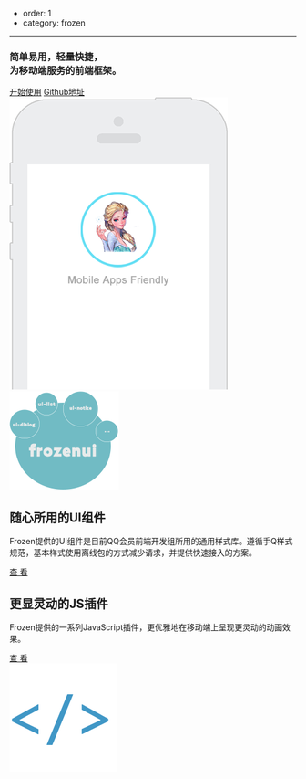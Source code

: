 - order: 1
- category: frozen

---

<link rel="stylesheet" type="text/css" href="/static/index.css">

<div class="fr-banner">
	<div class="fr-banner-content">
		<div class="fr-banner-info">
			<h3>简单易用，轻量快捷，<br/>为移动端服务的前端框架。</h3>
			<a href="docs/start.html">开始使用</a>
			<a href="https://github.com/frozenui/" target="_blank">Github地址</a>
		</div>
		<img src="static/phone.png" class="fr-banner-ph">
	</div>
</div>
<div class="fr-content">
	<div class="fr-item">
		<img src="static/ui.png" alt="frozenui">
		<div class="fr-item-info fr-frozenui">
			<h2>随心所用的UI组件</h2>
			<p>Frozen提供的UI组件是目前QQ会员前端开发组所用的通用样式库。遵循手Q样式规范，基本样式使用离线包的方式减少请求，并提供快速接入的方案。</p>
			<a href="/baseui">查 看</a>
		</div>
	</div>
	<div class="fr-item">
		<div class="fr-item-info fr-frozenjs">
			<h2>更显灵动的JS插件</h2>
			<p>Frozen提供的一系列JavaScript插件，更优雅地在移动端上呈现更灵动的动画效果。</p>
			<a href="docs/javascript.html">查 看</a>
		</div>
		<img src="static/js.png" alt="frozenjs" class="fr-frozenjs-img">
	</div>
</div>


